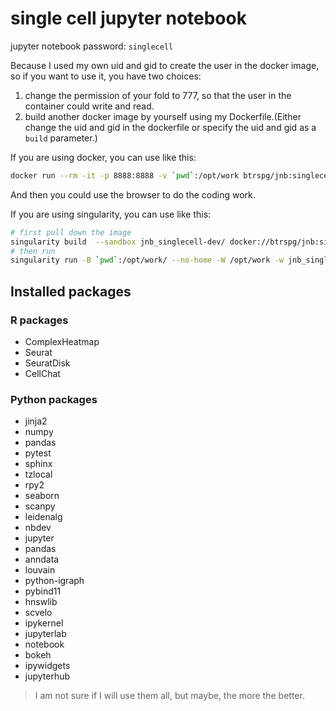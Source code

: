 # single cell jupyter notebook

jupyter notebook password: `singlecell`

Because I used my own uid and gid to create the user in the docker image, so if you want to use it, you have two 
choices:

1. change the permission of your fold to 777, so that the user in the container could write and read.
2. build another docker image by yourself using my Dockerfile.(Either change the uid and gid in the dockerfile or 
   specify the uid and gid as a `build` parameter.)

If you are using docker, you can use like this:
```bash
docker run --rm -it -p 8888:8888 -v `pwd`:/opt/work btrspg/jnb:singlecell-dev  
```

And then you could use the browser to do the coding work.

If you are using singularity, you can use like this:
```bash
# first pull down the image
singularity build  --sandbox jnb_singlecell-dev/ docker://btrspg/jnb:singlecell-dev
# then run
singularity run -B `pwd`:/opt/work/ --no-home -W /opt/work -w jnb_singlecell-dev/
```


## Installed packages

### R packages

- ComplexHeatmap
- Seurat
- SeuratDisk
- CellChat

### Python packages

- jinja2
- numpy
- pandas
- pytest
- sphinx
- tzlocal
- rpy2
- seaborn
- scanpy
- leidenalg
- nbdev
- jupyter
- pandas
- anndata
- louvain
- python-igraph
- pybind11
- hnswlib
- scvelo
- ipykernel
- jupyterlab
- notebook
- bokeh
- ipywidgets
- jupyterhub

> I am not sure if I will use them all, but maybe, the more the better.